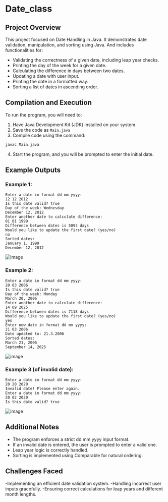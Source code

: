 # Date_class

## Project Overview
This project focused on Date Handling in Java. It demonstrates date validation, manipulation, and sorting using Java. And includes functionalities for:
- Validating the correctness of a given date, including leap year checks.
- Printing the day of the week for a given date.
- Calculating the difference in days between two dates.
- Updating a date with user input.
- Printing the date in a formatted way.
- Sorting a list of dates in ascending order.

## Compilation and Execution
To run the program, you will need to: 
1. Have Java Development Kit (JDK) installed on your system.
2. Save the code as `Main.java`
3. Compile code using the command:
```bash
javac Main.java
```
4. Start the program, and you will be prompted to enter the initial date.

## Example Outputs
### Example 1: 
```
Enter a date in format dd mm yyyy:
12 12 2012
Is this date valid? true
Day of the week: Wednesday
December 12, 2012
Enter another date to calculate difference:
01 01 1999
Difference between dates is 5093 days
Would you like to update the first date? (yes/no)
no
Sorted dates:
January 1, 1999
December 12, 2012
```
![image](https://github.com/user-attachments/assets/ff798014-5e58-43fa-bac0-e710b1eec708)
### Example 2:
```
Enter a date in format dd mm yyyy:
20 03 2006
Is this date valid? true
Day of the week: Monday 
March 20, 2006
Enter another date to calculate difference:
14 09 2025
Difference between dates is 7118 days
Would you like to update the first date? (yes/no)
yes
Enter new date in format dd mm yyyy:
21 03 2006
Date updated to: 21.3.2006
Sorted dates:
March 21, 2006
September 14, 2025
```
![image](https://github.com/user-attachments/assets/d6d87b88-41e0-41ba-8ce2-4f4d047a7882)
### Example 3 (of invalid date):
```
Enter a date in format dd mm yyyy:
20 20 2020
Invalid date! Please enter again. 
Enter a date in format dd mm yyyy:
20 02 2020
Is this date valid? true
```
![image](https://github.com/user-attachments/assets/59ff3d14-720c-4846-8c3d-e0f7d71b4dfb)

## Additional Notes
* The program enforces a strict dd mm yyyy input format.
* If an invalid date is entered, the user is prompted to enter a valid one.
* Leap year logic is correctly handled.
* Sorting is implemented using Comparable for natural ordering.
  
## Challenges Faced
-Implementing an efficient date validation system.
-Handling incorrect user inputs gracefully.
-Ensuring correct calculations for leap years and different month lengths.
